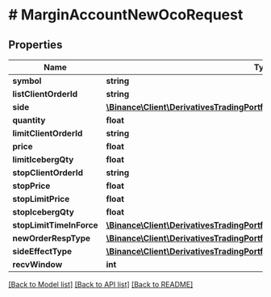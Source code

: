 # # MarginAccountNewOcoRequest

## Properties

Name | Type | Description | Notes
------------ | ------------- | ------------- | -------------
**symbol** | **string** |  |
**listClientOrderId** | **string** |  | [optional]
**side** | [**\Binance\Client\DerivativesTradingPortfolioMargin\Model\Side**](Side.md) |  |
**quantity** | **float** |  |
**limitClientOrderId** | **string** |  | [optional]
**price** | **float** |  |
**limitIcebergQty** | **float** |  | [optional]
**stopClientOrderId** | **string** |  | [optional]
**stopPrice** | **float** |  |
**stopLimitPrice** | **float** |  | [optional]
**stopIcebergQty** | **float** |  | [optional]
**stopLimitTimeInForce** | [**\Binance\Client\DerivativesTradingPortfolioMargin\Model\StopLimitTimeInForce**](StopLimitTimeInForce.md) |  | [optional]
**newOrderRespType** | [**\Binance\Client\DerivativesTradingPortfolioMargin\Model\NewOrderRespType**](NewOrderRespType.md) |  | [optional]
**sideEffectType** | [**\Binance\Client\DerivativesTradingPortfolioMargin\Model\SideEffectType**](SideEffectType.md) |  | [optional]
**recvWindow** | **int** |  | [optional]

[[Back to Model list]](../../README.md#models) [[Back to API list]](../../README.md#endpoints) [[Back to README]](../../README.md)

